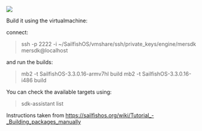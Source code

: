
[![](https://github.com/cnlpete/sailfish-syncthing-bin/actions/workflows/main.yml/badge.svg)](https://github.com/cnlpete/sailfish-syncthing-bin/actions/workflows/main.yml)

Build it using the virtualmachine:

connect:
> ssh -p 2222 -i ~/SailfishOS/vmshare/ssh/private_keys/engine/mersdk mersdk@localhost

and run the builds:
> mb2 -t SailfishOS-3.3.0.16-armv7hl build
> mb2 -t SailfishOS-3.3.0.16-i486 build


You can check the available targets using:
> sdk-assistant list

Instructions taken from https://sailfishos.org/wiki/Tutorial_-_Building_packages_manually
